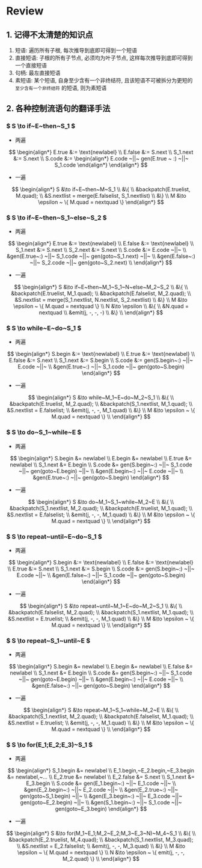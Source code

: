 # Review

## 1. 记得不太清楚的知识点

1. 短语: 遍历所有子根, 每次推导到底即可得到一个短语
2. 直接短语: 子根的所有子节点, 必须均为叶子节点, 这样每次推导到底即可得到一个直接短语
3. 句柄: 最左直接短语
4. 素短语: 某个短语, 自身至少含有一个非终结符, 且该短语不可被拆分为更短的 `至少含有一个非终结符` 的短语, 则为素短语

## 2. 各种控制流语句的翻译手法

### $ S \to if~E~then~S_1 $

- 两遍

$$
  \begin{align*}
      E.true &:= \text{newlabel} \\
      E.false &:= S.next \\
      S_1.next &:= S.next \\
      S.code &:= \begin{align*}
        E.code ~||~ gen(E.true ~ :) ~||~ S_1.code
      \end{align*}
  \end{align*}
$$

- 一遍

$$
  \begin{align*}
  S &\to if~E~then~M~S_1 \\
  &\{ \\
  &backpatch(E.truelist, M.quad); \\
  &S.nextlist = merge(E.falselist, S_1.nextlist) \\
  &\} \\
  M &\to \epsilon ~ \{ M.quad = nextquad \}
  \end{align*}
$$

### $ S \to if~E~then~S_1~else~S_2 $

- 两遍

$$
  \begin{align*}
      E.true &:= \text{newlabel} \\
      E.false &:= \text{newlabel} \\
      S_1.next &:= S.next \\
      S_2.next &:= S.next \\
      S.code &:= E.code ~||~ \\
      &gen(E.true~:) ~||~ S_1.code ~||~ gen(goto~S_1.next) ~||~ \\
      &gen(E.false~:) ~||~ S_2.code ~||~ gen(goto~S_2.next) \\
  \end{align*}
$$

- 一遍

$$
  \begin{align*}
  S &\to if~E~then~M_1~S_1~N~else~M_2~S_2 \\
  &\{ \\
    &backpatch(E.truelist, M_1.quad); \\
    &backpatch(E.falselist, M_2.quad); \\
    &S.nextlist = merge(S_1.nextlist, N.nextlist, S_2.nextlist) \\
  &\} \\
  M &\to \epsilon ~ \{ M.quad = nextquad \} \\
  N &\to \epsilon \\
  &\{ \\
    &N.quad = nextquad \\
    &emit(j, -, -, -) \\
  &\} \\
  \end{align*}
$$

### $ S \to while~E~do~S_1 $

- 两遍

$$
  \begin{align*}
      S.begin &:= \text{newlabel} \\
      E.true &:= \text{newlabel} \\
      E.false &:= S.next \\
      S_1.next &:= S.begin \\
      S.code &:= gen(S.begin~:) ~||~ E.code ~||~ \\
        &gen(E.true~:) ~||~ S_1.code ~||~ gen(goto~S.begin)
  \end{align*}
$$

- 一遍

$$
  \begin{align*}
  S &\to while~M_1~E~do~M_2~S_1 \\
  &\{ \\
    &backpatch(E.truelist, M_2.quad); \\
    &backpatch(S_1.nextlist, M_1.quad); \\
    &S.nextlist = E.falselist; \\
    &emit(j, -, -, M_1.quad) \\
  &\} \\
  M &\to \epsilon ~ \{ M.quad = nextquad \} \\
  \end{align*}
$$

### $ S \to do~S_1~while~E $

- 两遍

$$
  \begin{align*}
      S.begin &= newlabel \\
      E.begin &= newlabel \\
      E.true &= newlabel \\
      S_1.next &= E.begin \\
      S.code &= gen(S.begin~:) ~||~ S_1.code ~||~ gen(goto~E.begin) ~||~ \\
        &gen(E.begin~:) ~||~ E.code ~||~ \\
        &gen(E.true~:) ~||~ gen(goto~S.begin)
  \end{align*}
$$

- 一遍

$$
  \begin{align*}
  S &\to do~M_1~S_1~while~M_2~E \\
  &\{ \\
    &backpatch(S_1.nextlist, M_2.quad); \\
    &backpatch(E.truelist, M_1.quad); \\
    &S.nextlist = E.falselist; \\
    &emit(j, -, -, M_1.quad) \\
  &\} \\
  M &\to \epsilon ~ \{ M.quad = nextquad \} \\
  \end{align*}
$$

### $ S \to repeat~until~E~do~S_1 $

- 两遍

$$
  \begin{align*}
      S.begin &:= \text{newlabel} \\
      E.false &:= \text{newlabel} \\
      E.true &:= S.next \\
      S_1.next &:= S.begin \\
      S.code &:= gen(S.begin~:) ~||~ E.code ~||~ \\
        &gen(E.false~:) ~||~ S_1.code ~||~ gen(goto~S.begin)
  \end{align*}
$$

- 一遍

$$
  \begin{align*}
  S &\to repeat~until~M_1~E~do~M_2~S_1 \\
  &\{ \\
    &backpatch(E.falselist, M_2.quad); \\
    &backpatch(S_1.nextlist, M_1.quad); \\
    &S.nextlist = E.truelist; \\
    &emit(j, -, -, M_1.quad) \\
  &\} \\
  M &\to \epsilon ~ \{ M.quad = nextquad \} \\
  \end{align*}
$$

### $ S \to repeat~S_1~until~E $

- 两遍

$$
  \begin{align*}
      S.begin &= newlabel \\
      E.begin &= newlabel \\
      E.false &= newlabel \\
      S_1.next &= E.begin \\
      S.code &= gen(S.begin~:) ~||~ S_1.code ~||~ gen(goto~E.begin) ~||~ \\
        &gen(E.begin~:) ~||~ E.code ~||~ \\
        &gen(E.false~:) ~||~ gen(goto~S.begin)
  \end{align*}
$$

- 一遍

$$
  \begin{align*}
  S &\to repeat~M_1~S_1~while~M_2~E \\
  &\{ \\
    &backpatch(S_1.nextlist, M_2.quad); \\
    &backpatch(E.falselist, M_1.quad); \\
    &S.nextlist = E.truelist; \\
    &emit(j, -, -, M_1.quad) \\
  &\} \\
  M &\to \epsilon ~ \{ M.quad = nextquad \} \\
  \end{align*}
$$

### $ S \to for(E_1;E_2;E_3)~S_1 $

- 两遍

$$
\begin{align*}
S_1.begin &= newlabel \\
E_1.begin,~E_2.begin,~E_3.begin &= newlabel,~... \\
E_2.true &= newlabel \\
E_2.false &= S.next \\
S_1.next &= E_3.begin \\
S.code &= gen(E_1.begin~:) ~||~ E_1.code ~||~ \\
  &gen(E_2.begin~:) ~||~ E_2.code ~||~ \\
  &gen(E_2.true~:) ~||~ gen(goto~S_1.begin) ~||~ \\
  &gen(E_3.begin~:) ~||~ E_3.code ~||~ gen(goto~E_2.begin) ~||~ \\
  &gen(S_1.begin~:) ~||~ S_1.code ~||~ gen(goto~E_3.begin)
\end{align*}
$$

- 一遍

$$
\begin{align*}
S &\to for(M_1~E_1;M_2~E_2;M_3~E_3~N)~M_4~S_1 \\
&\{ \\
  &backpatch(E_2.truelist, M_4.quad); \\
  &backpatch(S_1.nextlist, M_3.quad); \\
  &S.nextlist = E_2.falselist; \\
  &emit(j, -, -, M_3.quad) \\
&\} \\
M &\to \epsilon ~ \{ M.quad = nextquad \} \\
N &\to \epsilon ~ \{ emit(j, -, -, M_2.quad) \} \\
\end{align*}
$$
